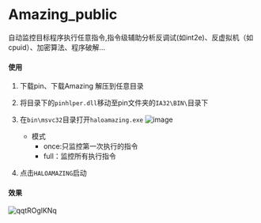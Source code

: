 # Amazing_public
自动监控目标程序执行任意指令,指令级辅助分析反调试(如int2e)、反虚拟机（如cpuid）、加密算法、程序破解... 


#### 使用

1. 下载pin、下载Amazing 解压到任意目录
2. 将目录下的`pinhlper.dll`移动至pin文件夹的`IA32\BIN\`目录下
3. 在`bin\msvc32`目录打开`haloamazing.exe`
![image](https://user-images.githubusercontent.com/16742566/87127052-d7020f80-c2bf-11ea-87c5-78da90862201.png)
    - 模式
      - once:只监控第一次执行的指令
      - full：监控所有执行指令
   
4. 点击`HALOAMAZING`启动 


#### 效果


![qqtROglKNq](https://user-images.githubusercontent.com/16742566/87137741-fc971500-c2cf-11ea-8bd7-36c3000a39bf.gif)
